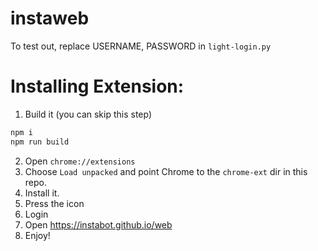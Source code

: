 # instaweb

To test out, replace USERNAME, PASSWORD in `light-login.py`

# Installing Extension:

1. Build it (you can skip this step)

```bash
npm i
npm run build
```

2. Open `chrome://extensions`
3. Choose `Load unpacked` and point Chrome to the `chrome-ext` dir in this repo.
4. Install it.
5. Press the icon
6. Login
7. Open https://instabot.github.io/web
8. Enjoy!
